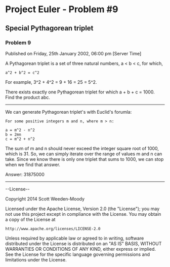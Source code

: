 # Project Euler - Problem #9

## Special Pythagorean triplet

### Problem 9
Published on Friday, 25th January 2002, 06:00 pm [Server Time]

A Pythagorean triplet is a set of three natural numbers, a < b < c, for which,

    a^2 + b^2 = c^2

For example, 3^2 + 4^2 = 9 + 16 = 25 = 5^2.

There exists exactly one Pythagorean triplet for which a + b + c = 1000.
Find the product abc.

---------

We can generate Pythagorean triplet's with Euclid's forumla:

    For some positive integers m and n, where m > n:
    
    a = m^2 - n^2
    b = 2mn
    c = m^2 + n^2
    
The sum of m and n should never exceed the integer square root of 1000, which is 31. So, we can simply
iterate over the range of values m and n can take. Since we know there is only one triplet that sums to 1000,
we can stop when we find that answer.

Answer: 31875000

---------

--License--

Copyright 2014 Scott Weeden-Moody

Licensed under the Apache License, Version 2.0 (the "License");
you may not use this project except in compliance with the License.
You may obtain a copy of the License at
 
    http://www.apache.org/licenses/LICENSE-2.0

Unless required by applicable law or agreed to in writing, software
distributed under the License is distributed on an "AS IS" BASIS,
WITHOUT WARRANTIES OR CONDITIONS OF ANY KIND, either express or implied.
See the License for the specific language governing permissions and
limitations under the License.
